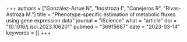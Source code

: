 +++
authors = ["González-Arrué N", "Inostroza I", "Conejeros R", "Rivas-Astroza M."]
title = "Phenotype-specific estimation of metabolic fluxes using gene expression data"
journal = "iScience"
what = "article"
doi = "10.1016/j.isci.2023.106201"
pubmed = "36915687"
date = "2023-03-14"
keywords = []
+++


